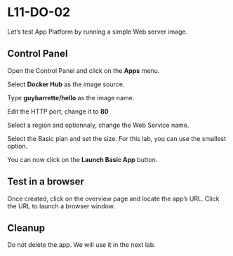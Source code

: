 # L11-DO-02

Let’s test App Platform by running a simple Web server image.

## Control Panel

Open the Control Panel and click on the **Apps** menu.

Select **Docker Hub** as the image source.

Type **guybarrette/hello** as the image name.

Edit the HTTP port, change it to **80**

Select a region and optionnaly, change the Web Service name.

Select the Basic plan and set the size.  For this lab, you can use the smallest option.

You can now click on the **Launch Basic App** button.

## Test in a browser

Once created, click on the overview page and locate the app’s URL.  Click the URL to launch a browser window.

## Cleanup

Do not delete the app. We will use it in the next lab.

